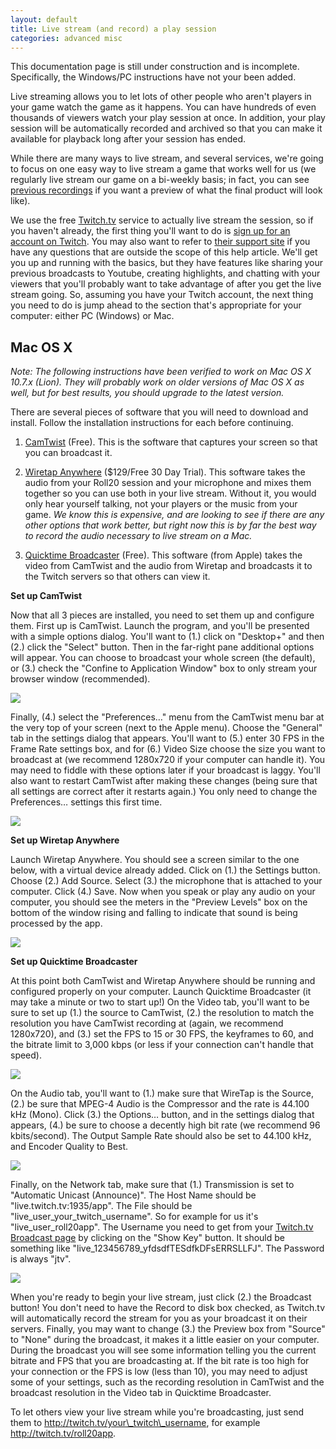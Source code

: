 ```yaml
---
layout: default
title: Live stream (and record) a play session
categories: advanced misc
---
```


<div class="alert alert-success">This documentation page is still under construction and is incomplete. Specifically, the Windows/PC instructions have not your been added.</div>

Live streaming allows you to let lots of other people who aren't players in your game watch the game as it happens. You can have hundreds of even thousands of viewers watch your play session at once. In addition, your play session will be automatically recorded and archived so that you can make it available for playback long after your session has ended.

While there are many ways to live stream, and several services, we're going to focus on one easy way to live stream a game that works well for us (we regularly live stream our game on a bi-weekly basis; in fact, you can see [previous recordings](http://twitch.tv/roll20app) if you want a preview of what the final product will look like). 

We use the free [Twitch.tv](http://twitch.tv) service to actually live stream the session, so if you haven't already, the first thing you'll want to do is [sign up for an account on Twitch](http://www.twitch.tv/). You may also want to refer to [their support site](http://www.twitch.tv/p/help) if you have any questions that are outside the scope of this help article. We'll get you up and running with the basics, but they have features like sharing your previous broadcasts to Youtube, creating highlights, and chatting with your viewers that you'll probably want to take advantage of after you get the live stream going. So, assuming you have your Twitch account, the next thing you need to do is jump ahead to the section that's appropriate for your computer: either PC (Windows) or Mac.

## Mac OS X

*Note: The following instructions have been verified to work on Mac OS X 10.7.x (Lion). They will probably work on older versions of Mac OS X as well, but for best results, you should upgrade to the latest version.*

There are several pieces of software that you will need to download and install. Follow the installation instructions for each before continuing.

1. [CamTwist](http://www.spacevidcast.com/CamTwist_2.1.dmg) (Free). This is the software that captures your screen so that you can broadcast it.

2. [Wiretap Anywhere](http://www.ambrosiasw.com/utilities/wta/) ($129/Free 30 Day Trial). This software takes the audio from your Roll20 session and your microphone and mixes them together so you can use both in your live stream. Without it, you would only hear yourself talking, not your players or the music from your game. *We know this is expensive, and are looking to see if there are any other options that work better, but right now this is by far the best way to record the audio necessary to live stream on a Mac.*

3. [Quicktime Broadcaster](http://support.apple.com/kb/DL764) (Free). This software (from Apple) takes the video from CamTwist and the audio from Wiretap and broadcasts it to the Twitch servers so that others can view it.

**Set up CamTwist**

Now that all 3 pieces are installed, you need to set them up and configure them. First up is CamTwist. Launch the program, and you'll be presented with a simple options dialog. You'll want to (1.) click on "Desktop+" and then (2.) click the "Select" button. Then in the far-right pane additional options will appear. You can choose to broadcast your whole screen (the default), or (3.) check the "Confine to Application Window" box to only stream your browser window (recommended). 

<img src="/images/livestreamss1.png" />

Finally, (4.) select the "Preferences…" menu from the CamTwist menu bar at the very top of your screen (next to the Apple menu). Choose the "General" tab in the settings dialog that appears. You'll want to (5.) enter 30 FPS in the Frame Rate settings box, and for (6.) Video Size choose the size you want to broadcast at (we recommend 1280x720 if your computer can handle it). You may need to fiddle with these options later if your broadcast is laggy. You'll also want to restart CamTwist after making these changes (being sure that all settings are correct after it restarts again.) You only need to change the Preferences… settings this first time.

<img src="/images/livestreamss2.png" />

**Set up Wiretap Anywhere**

Launch Wiretap Anywhere. You should see a screen similar to the one below, with a virtual device already added. Click on (1.) the Settings button. Choose (2.) Add Source. Select (3.) the microphone that is attached to your computer. Click (4.) Save. Now when you speak or play any audio on your computer, you should see the meters in the "Preview Levels" box on the bottom of the window rising and falling to indicate that sound is being processed by the app.

<img src="/images/livestreamss3.png" />

**Set up Quicktime Broadcaster**

At this point both CamTwist and Wiretap Anywhere should be running and configured properly on your computer. Launch Quicktime Broadcaster (it may take a minute or two to start up!) On the Video tab, you'll want to be sure to set up (1.) the source to CamTwist, (2.) the resolution to match the resolution you have CamTwist recording at (again, we recommend 1280x720), and (3.) set the FPS to 15 or 30 FPS, the keyframes to 60, and the bitrate limit to 3,000 kbps (or less if your connection can't handle that speed). 

<img src="/images/livestreamss4.png" />

On the Audio tab, you'll want to (1.) make sure that WireTap is the Source, (2.) be sure that MPEG-4 Audio is the Compressor and the rate is 44.100 kHz (Mono). Click (3.) the Options… button, and in the settings dialog that appears, (4.) be sure to choose a decently high bit rate (we recommend 96 kbits/second). The Output Sample Rate should also be set to 44.100 kHz, and Encoder Quality to Best.

<img src="/images/livestreamss5.png" />

Finally, on the Network tab, make sure that (1.) Transmission is set to "Automatic Unicast (Announce)". The Host Name should be "live.twitch.tv:1935/app". The File should be "live\_user\_your\_twitch\_username". So for example for us it's "live\_user\_roll20app". The Username you need to get from your [Twitch.tv Broadcast page](http://www.twitch.tv/broadcast) by clicking on the "Show Key" button. It should be something like "live\_123456789\_yfdsdfTESdfkDFsERRSLLFJ". The Password is always "jtv".

<img src="/images/livestreamss6.png" />

When you're ready to begin your live stream, just click (2.) the Broadcast button! You don't need to have the Record to disk box checked, as Twitch.tv will automatically record the stream for you as your broadcast it on their servers. Finally, you may want to change (3.) the Preview box from "Source" to "None" during the broadcast, it makes it a little easier on your computer. During the broadcast you will see some information telling you the current bitrate and FPS that you are broadcasting at. If the bit rate is too high for your connection or the FPS is low (less than 10), you may need to adjust some of your settings, such as the recording resolution in CamTwist and the broadcast resolution in the Video tab in Quicktime Broadcaster.

To let others view your live stream while you're broadcasting, just send them to http://twitch.tv/your\_twitch\_username, for example http://twitch.tv/roll20app.